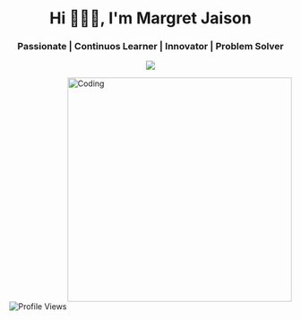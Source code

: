 <h1 align="center">Hi 🙋🏻‍♀️, I'm Margret Jaison</h1> <h3 align="center">Passionate | Continuos Learner | Innovator | Problem Solver</h3> <p align="center"> <a href="https://git.io/typing-svg"> <img src="https://readme-typing-svg.herokuapp.com?duration=10000&center=true&vCenter=true&width=1000&height=50&lines=Welcome+to+my+GitHub+page!+I'm+Margret +Jaison." /> </a> </p> <img align="right" alt="Coding" width="400" src="https://user-images.githubusercontent.com/74038190/221352975-94759904-aa4c-4032-a8ab-b546efb9c478.gif"> <p align="left"> <img src="https://komarev.com/ghpvc/?username=Margret-Jaison&label=Profile%20views&color=0e75b6&style=flat" alt="Profile Views" /> </p>
